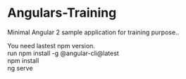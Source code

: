 
# Angulars-Training
Minimal Angular 2 sample application for training purpose.. 

You need lastest npm version. 
<br>
run npm install -g @angular-cli@latest
<br> 
npm install
<br>
ng serve